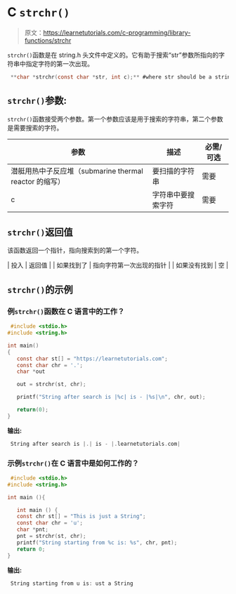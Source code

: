 # C `strchr()`

> 原文：<https://learnetutorials.com/c-programming/library-functions/strchr>

`strchr()`函数是在 string.h 头文件中定义的。它有助于搜索“str”参数所指向的字符串中指定字符的第一次出现。

```c
 **char *strchr(const char *str, int c);** #where str should be a string 

```

## `strchr()`参数:

`strchr()`函数接受两个参数。第一个参数应该是用于搜索的字符串，第二个参数是需要搜索的字符。

| 参数 | 描述 | 必需/可选 |
| --- | --- | --- |
| 潜艇用热中子反应堆（submarine thermal reactor 的缩写） | 要扫描的字符串 | 需要 |
| c | 字符串中要搜索字符 | 需要 |

## `strchr()`返回值

该函数返回一个指针，指向搜索到的第一个字符。

| 投入 | 返回值 |
| 如果找到了 | 指向字符第一次出现的指针 |
| 如果没有找到 | 空 |

## `strchr()`的示例

### 例`strchr()`函数在 C 语言中的工作？

```c
 #include <stdio.h>
#include <string.h>

int main()
{
   const char st[] = "https://learnetutorials.com";
   const char chr = '.';
   char *out

   out = strchr(st, chr);

   printf("String after search is |%c| is - |%s|\n", chr, out);

   return(0);
} 

```

**输出:**

```c
 String after search is |.| is - |.learnetutorials.com| 
```

### 示例`strchr()`在 C 语言中是如何工作的？

```c
 #include <stdio.h>
#include <string.h>

int main (){

   int main () {
   const chr st[] = "This is just a String"; 
   const char chr = 'u'; 
   char *pnt;
   pnt = strchr(st, chr);
   printf("String starting from %c is: %s", chr, pnt);
   return 0;
} 

```

**输出:**

```c
 String starting from u is: ust a String 
```